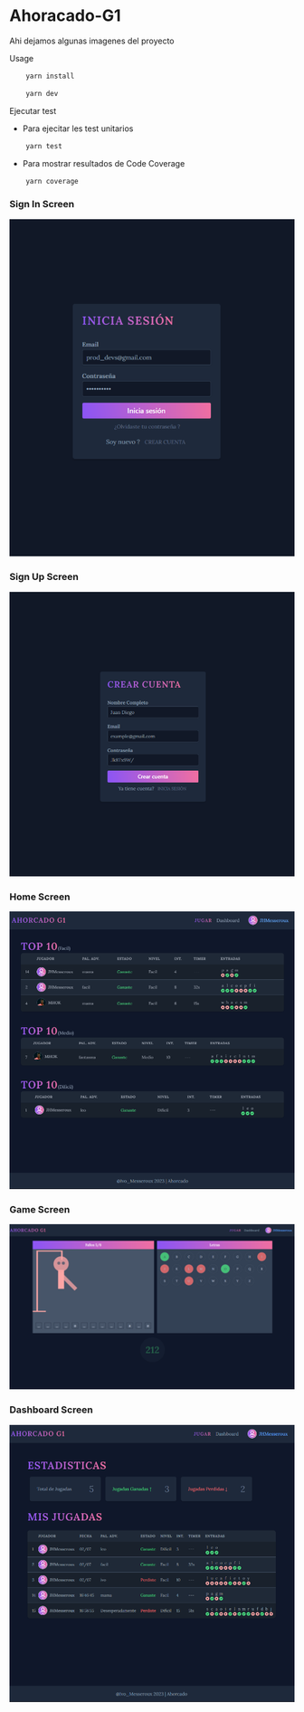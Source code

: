 # Ahoracado-G1

Ahi dejamos algunas imagenes del proyecto 

Usage 

```js 
    yarn install
```
```js 
    yarn dev
```

Ejecutar test 
* Para ejecitar les test unitarios 
```js 
    yarn test
```
* Para mostrar resultados de Code Coverage
```js 
    yarn coverage   
```  
### Sign In Screen
![Sign in Screen](./src/assets/demo/sign-in.png)
### Sign Up Screen
![Sign up Screen](./src/assets/demo/sign-up.png)
### Home Screen
![Home Screen](./src/assets/demo/home.png)
### Game Screen
![Games Screen](./src/assets/demo/game.png)
### Dashboard Screen
![Dashboard Screen](./src/assets/demo/dashboard.png)
